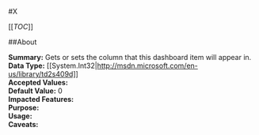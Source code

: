 #X

[[_TOC_]]

##About

**Summary:**  Gets or sets the column that this dashboard item will appear in.   
**Data Type:** [[System.Int32|http://msdn.microsoft.com/en-us/library/td2s409d]]  
**Accepted Values:**   
**Default Value:** 0  
**Impacted Features:**   
**Purpose:**   
**Usage:**   
**Caveats:**   

